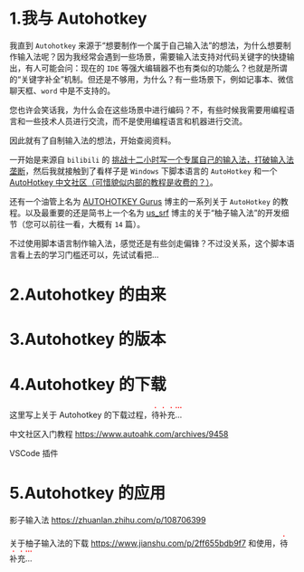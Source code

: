 # 1.我与 Autohotkey

我直到 `Autohotkey` 来源于“想要制作一个属于自己输入法”的想法，为什么想要制作输入法呢？因为我经常会遇到一些场景，需要输入法支持对代码关键字的快捷输出，有人可能会问：现在的 `IDE` 等强大编辑器不也有类似的功能么？也就是所谓的“关键字补全”机制。但还是不够用，为什么？有一些场景下，例如记事本、微信聊天框、`word` 中是不支持的。

您也许会笑话我，为什么会在这些场景中进行编码？不，有些时候我需要用编程语言和一些技术人员进行交流，而不是使用编程语言和机器进行交流。

因此就有了自制输入法的想法，开始查阅资料。

一开始是来源自 `bilibili` 的 [挑战十二小时写一个专属自己的输入法，打破输入法垄断](https://www.bilibili.com/video/BV118411B7Ni?vd_source=4772b64d7a3cb1873f14bc0153c4de68)，然后我就接触到了看样子是 `Windows` 下脚本语言的 `AutoHotkey` 和一个 [AutoHotkey 中文社区（可惜貌似内部的教程是收费的？）](https://www.autoahk.com/)。

还有一个油管上名为 [AUTOHOTKEY Gurus](https://www.youtube.com/@JoeGlines-Automator/videos) 博主的一系列关于 `AutoHotkey` 的教程。以及最重要的还是简书上一个名为 [us_srf](https://www.jianshu.com/u/afb1c0f77461) 博主的关于“柚子输入法”的开发细节（您可以前往一看，大概有 `14` 篇）。

不过使用脚本语言制作输入法，感觉还是有些剑走偏锋？不过没关系，这个脚本语言看上去的学习门槛还可以，先试试看把...

# 2.Autohotkey 的由来



# 3.Autohotkey 的版本



# 4.Autohotkey 的下载

这里写上关于 Autohotkey 的下载过程，<span style="text-emphasis:filled red;">待补充...</span>

中文社区入门教程 https://www.autoahk.com/archives/9458

VSCode 插件

# 5.Autohotkey 的应用

影子输入法 https://zhuanlan.zhihu.com/p/108706399

关于柚子输入法的下载 https://www.jianshu.com/p/2ff655bdb9f7 和使用，<span style="text-emphasis:filled red;">待补充...</span>